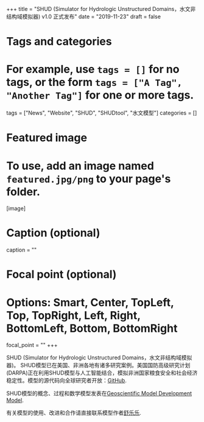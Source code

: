 +++
title = "SHUD (Simulator for Hydrologic Unstructured Domains，水文非结构域模拟器) v1.0 正式发布"
date = "2019-11-23"
draft = false

# Tags and categories
# For example, use `tags = []` for no tags, or the form `tags = ["A Tag", "Another Tag"]` for one or more tags.
tags = ["News", "Website", "SHUD", "SHUDtool", "水文模型"]
categories = []

# Featured image
# To use, add an image named `featured.jpg/png` to your page's folder.
[image]
  # Caption (optional)
  caption = ""

  # Focal point (optional)
  # Options: Smart, Center, TopLeft, Top, TopRight, Left, Right, BottomLeft, Bottom, BottomRight
  focal_point = ""
+++

SHUD (Simulator for Hydrologic Unstructured Domains，水文非结构域模拟器)。 SHUD模型已在美国、非洲各地有诸多研究案例。美国国防高级研究计划(DARPA)正在利用SHUD模型与人工智能结合，模拟非洲国家粮食安全和社会经济稳定性。模型的源代码向全球研究者开放：[GitHub](https://github.com/SHUD-System/SHUD).



SHUD模型的概念、过程和数学模型发表在[Geoscientific Model Development Model](https://www.geosci-model-dev-discuss.net/gmd-2019-354/).

有关模型的使用、改进和合作请直接联系模型作者[舒乐乐](emailto:shulele@lzb.acn).
